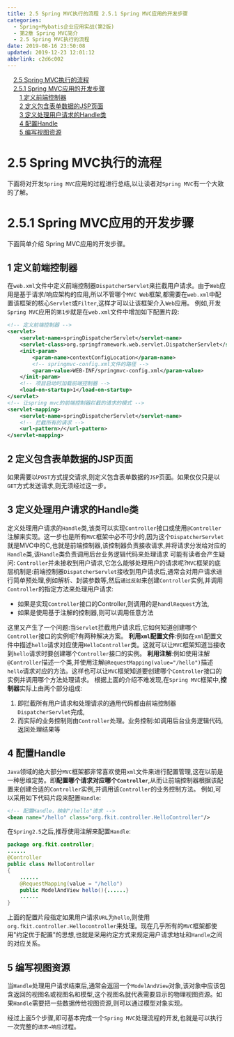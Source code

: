 ```yaml
---
title: 2.5 Spring MVC执行的流程 2.5.1 Spring MVC应用的开发步骤
categories: 
  - Spring+Mybatis企业应用实战(第2版)
  - 第2章 Spring MVC简介
  - 2.5 Spring MVC执行的流程
date: 2019-08-16 23:50:08
updated: 2019-12-23 12:01:12
abbrlink: c2d6c002
---
```

<div id='my_toc'><a href="/JavaReadingNotes/c2d6c002/#2-5-Spring-MVC执行的流程" class="header_1">2.5 Spring MVC执行的流程</a>&nbsp;<br><a href="/JavaReadingNotes/c2d6c002/#2-5-1-Spring-MVC应用的开发步骤" class="header_1">2.5.1 Spring MVC应用的开发步骤</a>&nbsp;<br><a href="/JavaReadingNotes/c2d6c002/#1-定义前端控制器" class="header_2">1 定义前端控制器</a>&nbsp;<br><a href="/JavaReadingNotes/c2d6c002/#2-定义包含表单数据的JSP页面" class="header_2">2 定义包含表单数据的JSP页面</a>&nbsp;<br><a href="/JavaReadingNotes/c2d6c002/#3-定义处理用户请求的Handle类" class="header_2">3 定义处理用户请求的Handle类</a>&nbsp;<br><a href="/JavaReadingNotes/c2d6c002/#4-配置Handle" class="header_2">4 配置Handle</a>&nbsp;<br><a href="/JavaReadingNotes/c2d6c002/#5-编写视图资源" class="header_2">5 编写视图资源</a>&nbsp;<br></div>
<style>.header_1{margin-left: 1em;}.header_2{margin-left: 2em;}.header_3{margin-left: 3em;}.header_4{margin-left: 4em;}.header_5{margin-left: 5em;}.header_6{margin-left: 6em;}</style>
<!--more-->
<script>if (navigator.platform.search('arm')==-1){document.getElementById('my_toc').style.display = 'none';}var e,p = document.getElementsByTagName('p');while (p.length>0) {e = p[0];e.parentElement.removeChild(e);}</script>

<!--end-->
<!--SSTStart-->
# 2.5 Spring MVC执行的流程 #
下面将对开发`Spring MVC`应用的过程进行总结,以让读者对`Spring MVC`有一个大致的了解。
# 2.5.1 Spring MVC应用的开发步骤 #
下面简单介绍 Spring MVC应用的开发步骤。
## 1 定义前端控制器 ##
在`web.xml`文件中定义前端控制器`DispatcherServlet`来拦截用户请求。由于`Web`应用是基于请求/响应架构的应用,所以不管哪个`MVC Web`框架,都需要在`web.xml`中配置该框架的核心`Servlet`或`Filter`,这样才可以让该框架介入`Web`应用。
例如,开发`Spring MVC`应用的`第1步`就是在`web.xml`文件中增加如下配置片段:
```xml
<!-- 定义前端控制器 -->
<servlet>
    <servlet-name>springDispatcherServlet</servlet-name>
    <servlet-class>org.springframework.web.servlet.DispatcherServlet</servlet-class>
    <init-param>
        <param-name>contextConfigLocation</param-name>
        <!-- springmvc-config.xml文件的路径 -->
        <param-value>WEB-INF/springmvc-config.xml</param-value>
    </init-param>
    <!-- 项目启动时加载前端控制器 -->
    <load-on-startup>1</load-on-startup>
</servlet>
<!-- 让spring mvc的前端控制器拦截的请求的模式 -->
<servlet-mapping>
    <servlet-name>springDispatcherServlet</servlet-name>
    <!-- 拦截所有的请求 -->
    <url-pattern>/</url-pattern>
</servlet-mapping>
```
## 2 定义包含表单数据的JSP页面 ##
如果需要以`POST`方式提交请求,则定义包含表单数据的`JSP`页面。如果仅仅只是以`GET`方式发送请求,则无须经过这一步。
## 3 定义处理用户请求的Handle类 ##
定义处理用户请求的`Handle`类,该类可以实现`Controller`接口或使用`@Controller`注解来实现。这一步也是所有`MVC`框架中必不可少的,因为这个`DispatcherServlet`就是MVC中的C,也就是前端控制器,该控制器负责接收请求,并将请求分发给对应的`Handle`类,该`Handle`类负责调用后台业务逻辑代码来处理请求
可能有读者会产生疑问: `Controller`并未接收到用户请求,它怎么能够处理用户的请求呢?`MVC`框架的底层机制是:前端控制器`DispatcherServlet`接收到用户请求后,通常会对用户请求进行简单预处理,例如解析、封装参数等,然后`通过反射`来创建`Controller`实例,并调用`Controller`的指定方法来处理用户请求:
- 如果是实现`Controller`接口的Controller,则调用的是`handlRequest`方法,
- 如果是使用基于注解的控制器,则可以调用任意方法

这里又产生了一个问题:当`Servlet`拦截用户请求后,它如何知道创建哪个`Controller`接口的实例呢?有两种解决方案。
**利用`xml`配置文件**:例如在`xml`配置文件中描述`hello`请求对应使用`HelloController`类。这就可以让`MVC`框架知道当接收到`hello`请求时要创建哪个`Controller`接口的实例。
**利用注解**:例如使用注解`@Controller`描述一个类,并使用注解`@RequestMapping(value="/hello")`描述`hello`请求对应的方法。这样也可以让`MVC`框架知道要创建哪个`Controller`接口的实例并调用哪个方法处理请求。
根据上面的介绍不难发现,在`Spring MVC`框架中,**控制器**实际上由两个部分组成:
1. 即拦截所有用户请求和处理请求的通用代码都由前端控制器`DispatcherServlet`完成,
2. 而实际的业务控制则由`Controller`处理。业务控制:如调用后台业务逻辑代码,返回处理结果等

## 4 配置Handle ##
`Java`领域的绝大部分`MVC`框架都非常喜欢使用`xml`文件来进行配置管理,这在以前是一种思维定势。即**配置哪个请求对应哪个`Controller`**,从而让前端控制器根据该配置来创建合适的`Controller`实例,并调用该`Controller`的业务控制方法。
例如,可以采用如下代码片段来配置`Handle`:
```xml
<!-- 配置Handle，映射"/hello"请求 -->
<bean name="/hello" class="org.fkit.controller.HelloController"/>
```
在`Spring2.5`之后,推荐使用注解来配置`Handle`:
```java
package org.fkit.controller;
......
@Controller
public class HelloController
{
    ......
    @RequestMapping(value = "/hello")
    public ModelAndView hello(){......}
    ......
}
```
上面的配置片段指定如果用户请求`URL`为`hello`,则使用`org.fkit.controller.Hellocontroller`来处理。现在几乎所有的`MVC`框架都使用"约定优于配置"的思想,也就是采用约定方式来规定用户请求地址和`Handle`之间的对应关系。
## 5 编写视图资源 ##
当`Handle`处理用户请求结束后,通常会返回一个`ModelAndView`对象,该对象中应该包含返回的视图名或视图名和模型,这个视图名就代表需要显示的物理视图资源。如果`Handle`需要把一些数据传给视图资源,则可以通过模型对象实现。

经过上面5个步骤,即可基本完成一个`Spring MVC`处理流程的开发,也就是可以执行一次完整的`请求→响应`过程。
<!--SSTStop-->

